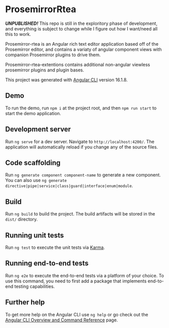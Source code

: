 # ProsemirrorRtea

**_UNPUBLISHED!_**
This repo is still in the exploritory phase of development, and everything is subject to change while I figure out how I want/need all this to work.

Prosemirror-rtea is an Angular rich text editor application based off of the Prosemirror editor, and contains a variaty of angular component views with companion Prosemirror plugins to drive them.

Prosemirror-rtea-extentions contains additional non-angular viewless prosemirror plugins and plugin bases.

This project was generated with [Angular CLI](https://github.com/angular/angular-cli) version 16.1.8.

## Demo

To run the demo, run `npm i` at the project root, and then `npm run start` to start the demo application.

## Development server

Run `ng serve` for a dev server. Navigate to `http://localhost:4200/`. The application will automatically reload if you change any of the source files.

## Code scaffolding

Run `ng generate component component-name` to generate a new component. You can also use `ng generate directive|pipe|service|class|guard|interface|enum|module`.

## Build

Run `ng build` to build the project. The build artifacts will be stored in the `dist/` directory.

## Running unit tests

Run `ng test` to execute the unit tests via [Karma](https://karma-runner.github.io).

## Running end-to-end tests

Run `ng e2e` to execute the end-to-end tests via a platform of your choice. To use this command, you need to first add a package that implements end-to-end testing capabilities.

## Further help

To get more help on the Angular CLI use `ng help` or go check out the [Angular CLI Overview and Command Reference](https://angular.io/cli) page.
